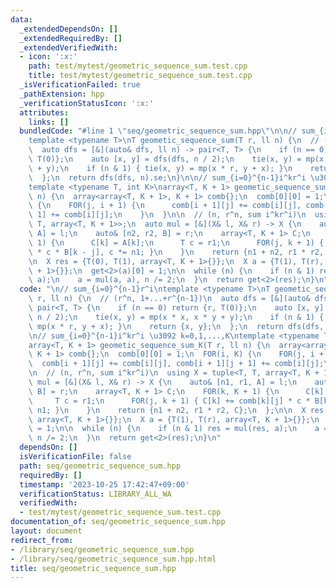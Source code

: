 ```yaml
---
data:
  _extendedDependsOn: []
  _extendedRequiredBy: []
  _extendedVerifiedWith:
  - icon: ':x:'
    path: test/mytest/geometric_sequence_sum.test.cpp
    title: test/mytest/geometric_sequence_sum.test.cpp
  _isVerificationFailed: true
  _pathExtension: hpp
  _verificationStatusIcon: ':x:'
  attributes:
    links: []
  bundledCode: "#line 1 \"seq/geometric_sequence_sum.hpp\"\n\n// sum_{i=0}^{n-1}r^i\n\
    template <typename T>\nT geometic_sequence_sum(T r, ll n) {\n  // (r^n, 1+...+r^{n-1})\n\
    \  auto dfs = [&](auto& dfs, ll n) -> pair<T, T> {\n    if (n == 0) return {r,\
    \ T(0)};\n    auto [x, y] = dfs(dfs, n / 2);\n    tie(x, y) = mp(x * x, x * y\
    \ + y);\n    if (n & 1) { tie(x, y) = mp(x * r, y + x); }\n    return {x, y};\n\
    \  };\n  return dfs(dfs, n).se;\n}\n\n// sum_{i=0}^{n-1}i^kr^i \u3092 k=0,1,...,K\n\
    template <typename T, int K>\narray<T, K + 1> geometic_sequence_sum_K(T r, ll\
    \ n) {\n  array<array<T, K + 1>, K + 1> comb{};\n  comb[0][0] = 1;\n  FOR(i, K)\
    \ {\n    FOR(j, i + 1) {\n      comb[i + 1][j] += comb[i][j], comb[i + 1][j +\
    \ 1] += comb[i][j];\n    }\n  }\n\n  // (n, r^n, sum i^kr^i)\n  using X = tuple<T,\
    \ T, array<T, K + 1>>;\n  auto mul = [&](X& l, X& r) -> X {\n    auto& [n1, r1,\
    \ A] = l;\n    auto& [n2, r2, B] = r;\n    array<T, K + 1> C;\n    FOR(k, K +\
    \ 1) {\n      C[k] = A[k];\n      T c = r1;\n      FOR(j, k + 1) { C[k] += comb[k][j]\
    \ * c * B[k - j], c *= n1; }\n    }\n    return {n1 + n2, r1 * r2, C};\n  };\n\
    \n  X res = {T(0), T(1), array<T, K + 1>{}};\n  X a = {T(1), T(r), array<T, K\
    \ + 1>{}};\n  get<2>(a)[0] = 1;\n\n  while (n) {\n    if (n & 1) res = mul(res,\
    \ a);\n    a = mul(a, a), n /= 2;\n  }\n  return get<2>(res);\n}\n"
  code: "\n// sum_{i=0}^{n-1}r^i\ntemplate <typename T>\nT geometic_sequence_sum(T\
    \ r, ll n) {\n  // (r^n, 1+...+r^{n-1})\n  auto dfs = [&](auto& dfs, ll n) ->\
    \ pair<T, T> {\n    if (n == 0) return {r, T(0)};\n    auto [x, y] = dfs(dfs,\
    \ n / 2);\n    tie(x, y) = mp(x * x, x * y + y);\n    if (n & 1) { tie(x, y) =\
    \ mp(x * r, y + x); }\n    return {x, y};\n  };\n  return dfs(dfs, n).se;\n}\n\
    \n// sum_{i=0}^{n-1}i^kr^i \u3092 k=0,1,...,K\ntemplate <typename T, int K>\n\
    array<T, K + 1> geometic_sequence_sum_K(T r, ll n) {\n  array<array<T, K + 1>,\
    \ K + 1> comb{};\n  comb[0][0] = 1;\n  FOR(i, K) {\n    FOR(j, i + 1) {\n    \
    \  comb[i + 1][j] += comb[i][j], comb[i + 1][j + 1] += comb[i][j];\n    }\n  }\n\
    \n  // (n, r^n, sum i^kr^i)\n  using X = tuple<T, T, array<T, K + 1>>;\n  auto\
    \ mul = [&](X& l, X& r) -> X {\n    auto& [n1, r1, A] = l;\n    auto& [n2, r2,\
    \ B] = r;\n    array<T, K + 1> C;\n    FOR(k, K + 1) {\n      C[k] = A[k];\n \
    \     T c = r1;\n      FOR(j, k + 1) { C[k] += comb[k][j] * c * B[k - j], c *=\
    \ n1; }\n    }\n    return {n1 + n2, r1 * r2, C};\n  };\n\n  X res = {T(0), T(1),\
    \ array<T, K + 1>{}};\n  X a = {T(1), T(r), array<T, K + 1>{}};\n  get<2>(a)[0]\
    \ = 1;\n\n  while (n) {\n    if (n & 1) res = mul(res, a);\n    a = mul(a, a),\
    \ n /= 2;\n  }\n  return get<2>(res);\n}\n"
  dependsOn: []
  isVerificationFile: false
  path: seq/geometric_sequence_sum.hpp
  requiredBy: []
  timestamp: '2023-10-25 17:42:47+09:00'
  verificationStatus: LIBRARY_ALL_WA
  verifiedWith:
  - test/mytest/geometric_sequence_sum.test.cpp
documentation_of: seq/geometric_sequence_sum.hpp
layout: document
redirect_from:
- /library/seq/geometric_sequence_sum.hpp
- /library/seq/geometric_sequence_sum.hpp.html
title: seq/geometric_sequence_sum.hpp
---
```


